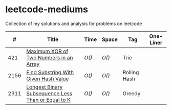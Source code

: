 # leetcode-mediums
Collection of my solutions and analysis for problems on leetcode

| # | Title | Time | Space | Tag          | One-Liner |
|---| ----- | ---- | ----- |--------------| --- |
|421| [Maximum XOR of Two Numbers in an Array](https://leetcode.com/problems/maximum-xor-of-two-numbers-in-an-array/)| _O()_ | _O()_ | Trie         | |
|2156| [Find Substring With Given Hash Value](https://leetcode.com/problems/maximum-xor-of-two-numbers-in-an-array/)| _O()_ | _O()_ | Rolling Hash | |
|2311| [Longest Binary Subsequence Less Than or Equal to K](https://leetcode.com/problems/longest-binary-subsequence-less-than-or-equal-to-k/)| _O()_ | _O()_ | Greedy       | |

